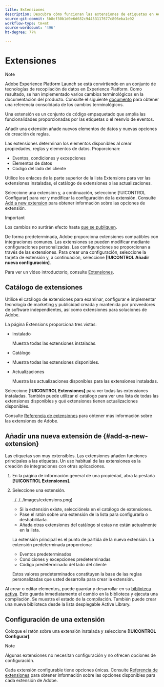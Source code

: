 ```yaml
---
title: Extensiones
description: Descubra cómo funcionan las extensiones de etiquetas en Adobe Experience Platform.
source-git-commit: 5b8ef30b1d0e6d682c94453117677c806eba1e02
workflow-type: tm+mt
source-wordcount: '496'
ht-degree: 77%

---
```


# Extensiones

>[!NOTE]
>
>Adobe Experience Platform Launch se está convirtiendo en un conjunto de tecnologías de recopilación de datos en Experience Platform. Como resultado, se han implementado varios cambios terminológicos en la documentación del producto. Consulte el siguiente [documento](../../../term-updates.md) para obtener una referencia consolidada de los cambios terminológicos.

Una extensión es un conjunto de código empaquetado que amplía las funcionalidades proporcionadas por las etiquetas o el reenvío de eventos.

Añadir una extensión añade nuevos elementos de datos y nuevas opciones de creación de reglas.

Las extensiones determinan los elementos disponibles al crear propiedades, reglas y elementos de datos. Proporcionan:

* Eventos, condiciones y excepciones
* Elementos de datos
* Código del lado del cliente

Utilice los enlaces de la parte superior de la lista Extensions para ver las extensiones instaladas, el catálogo de extensiones o las actualizaciones.

Seleccione una extensión y, a continuación, seleccione [!UICONTROL Configurar] para ver y modificar la configuración de la extensión. Consulte [Add a new extension](#add-a-new-extension) para obtener información sobre las opciones de extensión.

>[!IMPORTANT]
>
>Los cambios no surtirán efecto hasta [que se publiquen](../../publishing/overview.md).

De forma predeterminada, Adobe proporciona extensiones compatibles con integraciones comunes. Las extensiones se pueden modificar mediante configuraciones personalizadas. Las configuraciones se proporcionan a través de las extensiones. Para crear una configuración, seleccione la tarjeta de extensión y, a continuación, seleccione **[!UICONTROL Añadir nueva configuración]**.

Para ver un vídeo introductorio, consulte [Extensiones](../../../quick-start/videos.md).

## Catálogo de extensiones

Utilice el catálogo de extensiones para examinar, configurar e implementar tecnología de marketing y publicidad creada y mantenida por proveedores de software independientes, así como extensiones para soluciones de Adobe.

La página Extensions proporciona tres vistas:

* Instalado

   Muestra todas las extensiones instaladas.

* Catálogo
* Muestra todas las extensiones disponibles.
* Actualizaciones

   Muestra las actualizaciones disponibles para las extensiones instaladas.

Seleccione **[!UICONTROL Extensiones]** para ver todas las extensiones instaladas. También puede utilizar el catálogo para ver una lista de todas las extensiones disponibles y qué extensiones tienen actualizaciones disponibles.

Consulte [Referencia de extensiones](../../../extensions/web/overview.md) para obtener más información sobre las extensiones de Adobe.

## Añadir una nueva extensión de {#add-a-new-extension}

Las etiquetas son muy extensibles. Las extensiones añaden funciones principales a las etiquetas. Un uso habitual de las extensiones es la creación de integraciones con otras aplicaciones.

1. En la página de información general de una propiedad, abra la pestaña **[!UICONTROL Extensiones]**.
1. Seleccione una extensión.

   ![]()../../../images/extensions.png)

   * Si la extensión existe, selecciónela en el catálogo de extensiones.
   * Pase el ratón sobre una extensión de la lista para configurarla o deshabilitarla.
   * Añada otras extensiones del catálogo si estas no están actualmente en la lista.

   La extensión principal es el punto de partida de la nueva extensión. La extensión predeterminada proporciona:

   * Eventos predeterminados
   * Condiciones y excepciones predeterminadas
   * Código predeterminado del lado del cliente

   Estos valores predeterminados constituyen la base de las reglas personalizadas que usted desarrolla para crear la extensión.

Al crear o editar elementos, puede guardar y desarrollar en su [biblioteca activa](../../publishing/libraries.md#active-library). Esto guarda inmediatamente el cambio en la biblioteca y ejecuta una compilación. Se muestra el estado de la compilación. También puede crear una nueva biblioteca desde la lista desplegable Active Library.

## Configuración de una extensión

Coloque el ratón sobre una extensión instalada y seleccione **[!UICONTROL Configurar]**.

>[!NOTE]
>
>Algunas extensiones no necesitan configuración y no ofrecen opciones de configuración.

Cada extensión configurable tiene opciones únicas. Consulte [Referencia de extensiones](../../../extensions/web/overview.md) para obtener información sobre las opciones disponibles para cada extensión de Adobe.
